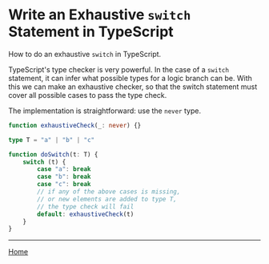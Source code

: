 # Write an Exhaustive `switch` Statement in TypeScript

How to do an exhaustive `switch` in TypeScript.

TypeScript's type checker is very powerful. In the case of a `switch` statement, it can infer what possible types for a logic branch can be. With this we can make an exhaustive checker, so that the switch statement must cover all possible cases to pass the type check.

The implementation is straightforward: use the `never` type.

```typescript
function exhaustiveCheck(_: never) {}

type T = "a" | "b" | "c"

function doSwitch(t: T) {
    switch (t) {
        case "a": break
        case "b": break
        case "c": break
        // if any of the above cases is missing, 
        // or new elements are added to type T,
        // the type check will fail
        default: exhaustiveCheck(t)
    }
}
```

---
[Home](../../../../../README.md)